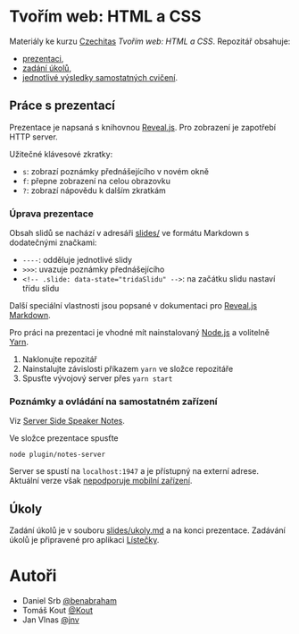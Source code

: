 # Tvořím web: HTML a CSS

Materiály ke kurzu [Czechitas](http://www.czechitas.cz) _Tvořím web: HTML a CSS_. Repozitář obsahuje:

- [prezentaci](index.html),
- [zadání úkolů](slides/ukoly.md),
- [jednotlivé výsledky samostatných cvičení](cviceni/).

## Práce s prezentací

Prezentace je napsaná s knihovnou [Reveal.js](https://github.com/hakimel/reveal.js). Pro zobrazení je zapotřebí HTTP server.

Užitečné klávesové zkratky:

- `s`: zobrazí poznámky přednášejícího v novém okně
- `f`: přepne zobrazení na celou obrazovku
- `?`: zobrazí nápovědu k dalším zkratkám

### Úprava prezentace

Obsah slidů se nachází v adresáři [slides/](slides/) ve formátu Markdown s dodatečnými značkami:

- `----`: odděluje jednotlivé slidy
- `>>>`: uvazuje poznámky přednášejícího
- `<!-- .slide: data-state="tridaSlidu" -->`: na začátku slidu nastaví třídu slidu

Další speciální vlastnosti jsou popsané v dokumentaci pro [Reveal.js Markdown](https://github.com/hakimel/reveal.js#markdown).

Pro práci na prezentaci je vhodné mít nainstalovaný [Node.js](https://nodejs.org/) a volitelně [Yarn](https://yarnpkg.com).

1. Naklonujte repozitář
2. Nainstalujte závislosti příkazem `yarn` ve složce repozitáře
3. Spusťte vývojový server přes `yarn start`

### Poznámky a ovládání na samostatném zařízení

Viz [Server Side Speaker Notes](https://github.com/hakimel/reveal.js#server-side-speaker-notes).

Ve složce prezentace spusťte

```
node plugin/notes-server
```

Server se spustí na `localhost:1947` a je přístupný na externí adrese. Aktuální verze však [nepodporuje mobilní zařízení](https://github.com/hakimel/reveal.js/issues/964).

## Úkoly

Zadání úkolů je v souboru [slides/ukoly.md](slides/ukoly.md) a na konci prezentace. Zadávání úkolů je připravené pro aplikaci [Lístečky](https://github.com/benabraham/listecky).

# Autoři

- Daniel Srb [@benabraham](https://github.com/benabraham)
- Tomáš Kout [@Kout](https://github.com/Kout)
- Jan Vlnas [@jnv](https://github.com/jnv)
